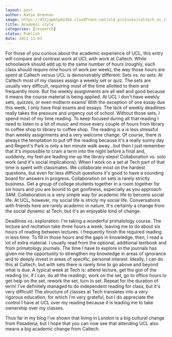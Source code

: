 ```yaml
---
layout: post
author: Katie Brennan
image: https://d31japmlpdv3k4.cloudfront.net/old_pictures/caltech_as_it_happens/6a0105349b8251970b0162fc13fdd5970d.jpg
title: Academic style
categories: [research]
status: Publish
date: 2011-11-03
---
```



For those of you curious about the academic experience of UCL, this entry will compare and contrast work at UCL with work at Caltech. While schoolwork should add up to the same number of hours (roughly, each class should require nine hours of work per week), the way those hours are spent at Caltech versus UCL is demonstrably different:
Sets vs. no sets:
At Caltech most of my classes assign a weekly set or quiz. The sets are usually very difficult, requiring most of the time allotted to them and frequently more. But the weekly assignments are all well and good because it means the course material is being applied. At UCL I don't have weekly sets, quizzes, or even midterm exams! With the exception of one essay due this week, I only have final exams and essays. The lack of weekly deadlines really takes the pressure and urgency out of school. Without those sets, I spend most of my time reading. To keep focused during all that reading I need to listen to a lot of music and move every couple of hours from library to coffee shop to library to coffee shop. The reading is a is less stressful than weekly assignments and a very welcome change. Of course, there is always the temptation to put off the reading because it's a really sunny day and Regent's Park is only a ten minute walk away...but then I just remember that it's impossible to cram a term into the night before a final and, suddenly, my feet are leading me up the library steps!
Collaboration vs. solo work (and it's social implications):
When I work on a set at Tech part of that time is spent with classmates. We collaborate most on the hardest questions, but even for less difficult questions it's good to have a sounding board for answers in progress. Collaboration on sets is rarely strictly business. Get a group of college students together in a room together for six hours and you are bound to get goofiness, especially as you approach 3AM. Collaboration is a very simple way for academic life to become social life. At UCL, however, my social life is stricly my social life. Conversations with friends here are rarely academic in nature. It's certainly a change from the social dynamic at Tech, but it's an enjoyable kind of change.

Deadlines vs. exploration:
I'm taking a wonderful primatology course. The lecture and recitation take three hours a week, leaving me to do about six hours of reading between lectures. I frequently finish the required reading in less time. To fill in those hours and the gaps in knowledge, then, I read a lot of extra material. I usually read from the optional, additional textbook and from primatology journals. The time I have to explore in the journals has given me the opportunity to strengthen my knowledge in areas of ignorance and to deeply invest in areas of specific, personal interest. Ideally, I can do this at Caltech, but with sets there is rarely time to go above and beyond what is due. A typical week at Tech is: attend lecture, get the gist of the reading (or, if I can, do all the reading), work on the set, go to office hours to get help on the set, rework the set, turn in set. Repeat for the duration of term! I've definitely managed to do independent reading for class, but it's very difficult! The structure of classes at Tech translates into a very rigorous education, for which I'm very grateful, but I do appreciate the control I have at UCL over my reading because it is leading me to take ownership over my classes.

Thus far in my blog I've shown that living in London is a big cultural change from Pasadena, but I hope that you can now see that attending UCL also means a big academic change from Caltech.

